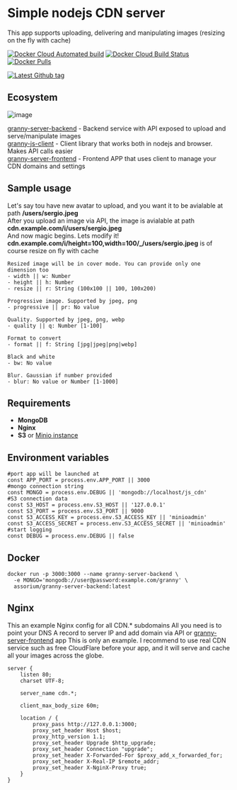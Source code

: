 # Simple nodejs CDN server

This app supports uploading, delivering and manipulating images (resizing on the fly with cache)

[![Docker Cloud Automated build](https://img.shields.io/docker/cloud/automated/assorium/granny-server-backend?style=for-the-badge "Docker Cloud Automated build")](https://hub.docker.com/r/assorium/granny-server-backend "Docker Cloud Automated build")
[![Docker Cloud Build Status](https://img.shields.io/docker/cloud/build/assorium/granny-server-backend?style=for-the-badge "Docker Cloud Build Status")](https://hub.docker.com/r/assorium/granny-server-backend "Docker Cloud Build Status")
[![Docker Pulls](https://img.shields.io/docker/pulls/assorium/granny-server-backend?style=for-the-badge "Docker Pulls")](https://hub.docker.com/r/assorium/granny-server-backend "Docker Pulls")  <br/>

[![Latest Github tag](https://img.shields.io/github/v/tag/mrspartak/granny-server-backend?sort=date&style=for-the-badge "Latest Github tag")](https://github.com/mrspartak/granny-server-backend/releases "Latest Github tag")

## Ecosystem
![image](https://user-images.githubusercontent.com/993910/74383777-e8261d80-4e00-11ea-8373-25070ec1ca97.png)

[granny-server-backend](https://github.com/mrspartak/granny-server-backend "granny-server-backend") - Backend service with API exposed to upload and serve/manipulate images  
[granny-js-client](https://github.com/mrspartak/granny-js-client "granny-js-client") - Client library that works both in nodejs and browser. Makes API calls easier  
[granny-server-frontend](https://github.com/mrspartak/granny-server-frontend "granny-server-frontend") - Frontend APP that uses client to manage your CDN domains and settings  

## Sample usage
Let's say tou have new avatar to upload, and you want it to be avialable at path **/users/sergio.jpeg**  
After you upload an image via API, the image is avialable at path **cdn.example.com/i/users/sergio.jpeg**  
And now magic begins. Lets modify it! **cdn.example.com/i/height=100,width=100/_/users/sergio.jpeg** is of course resize on fly with cache  
```
Resized image will be in cover mode. You can provide only one dimension too
- width || w: Number
- height || h: Number
- resize || r: String (100x100 || 100, 100x200)

Progressive image. Supported by jpeg, png
- progressive || pr: No value

Quality. Supported by jpeg, png, webp
- quality || q: Number [1-100]

Format to convert
- format || f: String [jpg|jpeg|png|webp]

Black and white
- bw: No value

Blur. Gaussian if number provided
- blur: No value or Number [1-1000]
```

## Requirements
- **MongoDB**  
- **Nginx**
- **S3** or [Minio instance](https://min.io/)

## Environment variables
    #port app will be launched at
    const APP_PORT = process.env.APP_PORT || 3000
    #mongo connection string
    const MONGO = process.env.DEBUG || 'mongodb://localhost/js_cdn'
    #S3 connection data
    const S3_HOST = process.env.S3_HOST || '127.0.0.1'
    const S3_PORT = process.env.S3_PORT || 9000
    const S3_ACCESS_KEY = process.env.S3_ACCESS_KEY || 'minioadmin'
    const S3_ACCESS_SECRET = process.env.S3_ACCESS_SECRET || 'minioadmin'
    #start logging
    const DEBUG = process.env.DEBUG || false
    
## Docker
```
docker run -p 3000:3000 --name granny-server-backend \
  -e MONGO='mongodb://user@password:example.com/granny' \
  assorium/granny-server-backend:latest
```

## Nginx
This an example Nginx config for all CDN.* subdomains
All you need is to point your DNS A record to server IP and add domain via API or [granny-server-frontend](https://github.com/mrspartak/granny-server-frontend "granny-server-frontend") app
This is only an example. I recommend to use real CDN service such as free CloudFlare before your app, and it will serve and cache all your images across the globe.
```
server {
    listen 80;
    charset UTF-8;
        
    server_name cdn.*;
    
    client_max_body_size 60m;
    
    location / {
        proxy_pass http://127.0.0.1:3000;
        proxy_set_header Host $host;
        proxy_http_version 1.1;
        proxy_set_header Upgrade $http_upgrade;
        proxy_set_header Connection "upgrade";
        proxy_set_header X-Forwarded-For $proxy_add_x_forwarded_for;
        proxy_set_header X-Real-IP $remote_addr;
        proxy_set_header X-NginX-Proxy true;
    }
}
```
